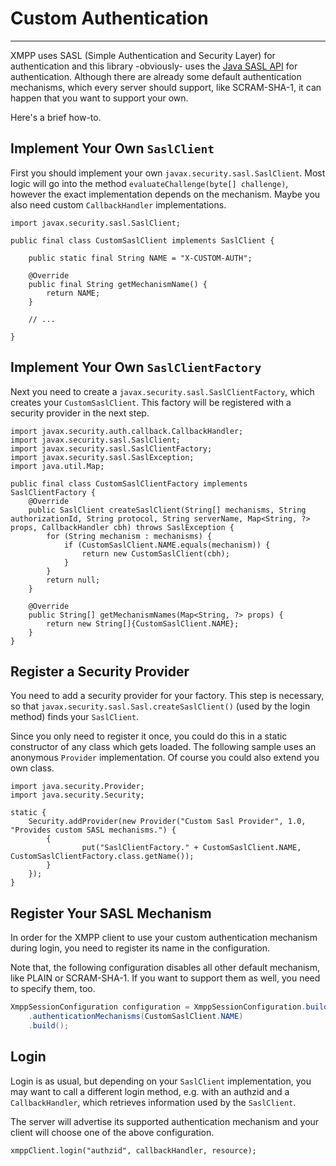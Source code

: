 # Custom Authentication
---

XMPP uses SASL (Simple Authentication and Security Layer) for authentication and this library -obviously- uses
the [Java SASL API](https://docs.oracle.com/javase/8/docs/technotes/guides/security/sasl/sasl-refguide.html) for
authentication. Although there are already some default authentication mechanisms, which every server should support,
like SCRAM-SHA-1, it can happen that you want to support your own.

Here's a brief how-to.

## Implement Your Own `SaslClient`

First you should implement your own `javax.security.sasl.SaslClient`. Most logic will go into the
method `evaluateChallenge(byte[] challenge)`, however the exact implementation depends on the mechanism. Maybe you also
need custom `CallbackHandler` implementations.

```
import javax.security.sasl.SaslClient;

public final class CustomSaslClient implements SaslClient {

    public static final String NAME = "X-CUSTOM-AUTH";

    @Override
    public final String getMechanismName() {
        return NAME;
    }

    // ...

}
```

## Implement Your Own `SaslClientFactory`

Next you need to create a `javax.security.sasl.SaslClientFactory`, which creates your `CustomSaslClient`. This factory
will be registered with a security provider in the next step.

```
import javax.security.auth.callback.CallbackHandler;
import javax.security.sasl.SaslClient;
import javax.security.sasl.SaslClientFactory;
import javax.security.sasl.SaslException;
import java.util.Map;

public final class CustomSaslClientFactory implements SaslClientFactory {
    @Override
    public SaslClient createSaslClient(String[] mechanisms, String authorizationId, String protocol, String serverName, Map<String, ?> props, CallbackHandler cbh) throws SaslException {
        for (String mechanism : mechanisms) {
            if (CustomSaslClient.NAME.equals(mechanism)) {
                return new CustomSaslClient(cbh);
            }
        }
        return null;
    }

    @Override
    public String[] getMechanismNames(Map<String, ?> props) {
        return new String[]{CustomSaslClient.NAME};
    }
}
```

## Register a Security Provider

You need to add a security provider for your factory. This step is necessary, so
that `javax.security.sasl.Sasl.createSaslClient()` (used by the login method) finds your `SaslClient`.

Since you only need to register it once, you could do this in a static constructor of any class which gets loaded. The
following sample uses an anonymous `Provider` implementation. Of course you could also extend you own class.

```
import java.security.Provider;
import java.security.Security;

static {
    Security.addProvider(new Provider("Custom Sasl Provider", 1.0, "Provides custom SASL mechanisms.") {
        {
                put("SaslClientFactory." + CustomSaslClient.NAME, CustomSaslClientFactory.class.getName());
        }
    });
}
```

## Register Your SASL Mechanism

In order for the XMPP client to use your custom authentication mechanism during login, you need to register its name in
the configuration.

Note that, the following configuration disables all other default mechanism, like PLAIN or SCRAM-SHA-1. If you want to
support them as well, you need to specify them, too.

```java
XmppSessionConfiguration configuration = XmppSessionConfiguration.builder()
    .authenticationMechanisms(CustomSaslClient.NAME)
    .build();
```

## Login

Login is as usual, but depending on your `SaslClient` implementation, you may want to call a different login method,
e.g. with an authzid and a `CallbackHandler`, which retrieves information used by the `SaslClient`.

The server will advertise its supported authentication mechanism and your client will choose one of the above
configuration.

```
xmppClient.login("authzid", callbackHandler, resource);
```
